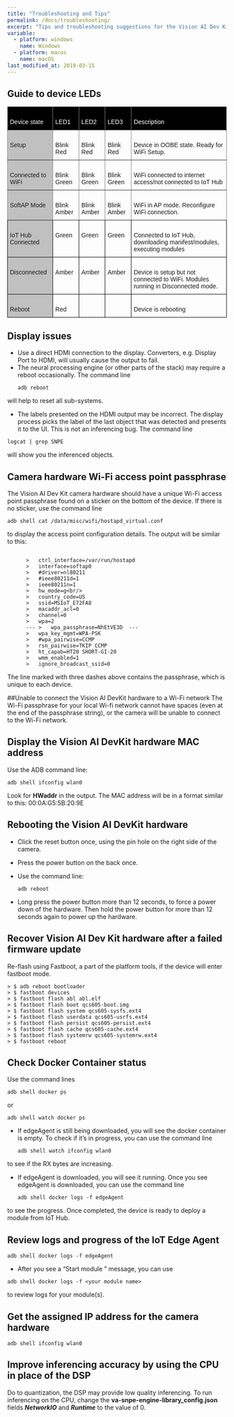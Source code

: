 ```yaml
---
title: "Troubleshooting and Tips"
permalink: /docs/troubleshooting/
excerpt: "Tips and troubleshooting suggestions for the Vision AI Dev Kit"
variable:
  - platform: windows
    name: Windows
  - platform: macos
    name: macOS
last_modified_at: 2019-03-15
---
```

## Guide to device LEDs
<style type="text/css">
.tg  {border-collapse:collapse;border-spacing:0;}
.tg td{font-family:Arial, sans-serif;font-size:14px;padding:10px 5px;border-style:solid;border-width:1px;overflow:hidden;word-break:normal;border-color:black;}
.tg th{font-family:Arial, sans-serif;font-size:14px;font-weight:normal;padding:10px 5px;border-style:solid;border-width:1px;overflow:hidden;word-break:normal;border-color:black;}
.tg .tg-syad{background-color:#000000;color:#ffffff;border-color:inherit;text-align:left;vertical-align:top}
.tg .tg-llyw{background-color:#c0c0c0;border-color:inherit;text-align:left;vertical-align:top}
.tg .tg-0pky{border-color:inherit;text-align:left;vertical-align:top}
.tg .tg-y6fn{background-color:#c0c0c0;text-align:left;vertical-align:top}
.tg .tg-0lax{text-align:left;vertical-align:top}
</style>
<table class="tg">
  <tr>
    <th class="tg-syad"><br>  Device state<br>  </th>
    <th class="tg-syad"><br>  LED1<br>  </th>
    <th class="tg-syad"><br>  LED2<br>  </th>
    <th class="tg-syad"><br>  LED3<br>  </th>
    <th class="tg-syad"><br>  Description<br>  </th>
  </tr>
  <tr>
    <td class="tg-llyw"><br>  Setup<br>  </td>
    <td class="tg-0pky"><br>Blink Red<br></td>
    <td class="tg-0pky"><br>Blink Red<br></td>
    <td class="tg-0pky"><br>Blink Red<br></td>
    <td class="tg-0pky"><br>Device in OOBE state. Ready for WiFi Setup.<br></td>
  </tr>
  <tr>
    <td class="tg-llyw"><br>  Connected to WiFi<br>  </td>
    <td class="tg-0pky"><br>Blink Green<br></td>
    <td class="tg-0pky"><br>Blink Green<br></td>
    <td class="tg-0pky"><br>Blink Green<br></td>
    <td class="tg-0pky"><br>WiFi connected to internet access/not connected to IoT Hub<br></td>
  </tr>
  <tr>
    <td class="tg-llyw"><br>  SoftAP Mode<br>  </td>
    <td class="tg-0pky"><br>Blink Amber<br></td>
    <td class="tg-0pky"><br>Blink Amber<br></td>
    <td class="tg-0pky"><br>Blink Amber<br></td>
    <td class="tg-0pky"><br>WiFi in AP mode. Reconfigure WiFi connection.<br></td>
  </tr>
  <tr>
    <td class="tg-y6fn"><br>  IoT Hub Connected<br>  </td>
    <td class="tg-0lax"><br>Green<br></td>
    <td class="tg-0lax"><br>Green<br></td>
    <td class="tg-0lax"><br>Green<br></td>
    <td class="tg-0lax"><br>Connected to IoT Hub, downloading manifest/modules, executing modules<br></td>
  </tr>
  <tr>
    <td class="tg-y6fn"><br>  Disconnected<br>  </td>
    <td class="tg-0lax"><br>Amber<br></td>
    <td class="tg-0lax"><br>Amber<br></td>
    <td class="tg-0lax"><br>Amber<br></td>
    <td class="tg-0lax"><br>Device is setup but not connected to WiFi. Modules running in Disconnected mode.<br></td>
  </tr>
  <tr>
    <td class="tg-y6fn"><br>  Reboot<br>  </td>
    <td class="tg-0lax"><br>Red<br></td>
    <td class="tg-0lax"><br> <br></td>
    <td class="tg-0lax"><br> <br></td>
    <td class="tg-0lax"><br>Device is rebooting<br></td>
  </tr>
</table>

## Display issues

* Use a direct HDMI connection to the display. Converters, e.g. Display Port to HDMI, will usually cause the output to fail.
* The neural processing engine (or other parts of the stack) may require a reboot occasionally. The command line
  ```
  adb reboot
  ```
will help to reset all sub-systems.

* The labels presented on the HDMI output may be incorrect. The display process picks the label of the last object that was detected and presents it to the UI. This is not an inferencing bug. The command line
```
logcat | grep SNPE
```
will show you the inferenced objects.

## Camera hardware Wi-Fi access point passphrase

The Vision AI Dev Kit camera hardware should have a unique Wi-Fi access point passphrase found on a sticker on the bottom of the device. If there is no sticker, use the command line

```
adb shell cat /data/misc/wifi/hostapd_virtual.conf
```

to display the access point configuration details. The output will be similar to this:
```

      >   ctrl_interface=/var/run/hostapd
      >   interface=softap0
      >   #driver=nl80211
      >   #ieee80211d=1
      >   ieee80211n=1
      >   hw_mode=g<br/>
      >   country_code=US
      >   ssid=MSIoT_E72FA8
      >   macaddr_acl=0
      >   channel=0
      >   wpa=2
      --- >   wpa_passphrase=NhEtVE3D  ---
      >   wpa_key_mgmt=WPA-PSK
      >   #wpa_pairwise=CCMP
      >   rsn_pairwise=TKIP CCMP
      >   ht_capab=HT20 SHORT-GI-20
      >   wmm_enabled=1
      >   ignore_broadcast_ssid=0
```
  The line marked with three dashes above contains the passphrase, which is unique to each device.

##Unable to connect the Vision AI DevKit hardware to a Wi-Fi network
The Wi-Fi passphrase for your local Wi-fi network cannot have spaces (even at the end of the passphrase string), or the camera will be unable to connect to the Wi-Fi network.

## Display the Vision AI DevKit hardware MAC address

Use the ADB command line:
```
adb shell ifconfig wlan0
```

Look for **HWaddr** in the output. The MAC address will be in a format similar to this:  00:0A:G5:5B:20:9E

## Rebooting the Vision AI DevKit hardware

  * Click the reset button once, using the pin hole on the right side of the camera.
  * Press the power button on the back once.
  * Use the command line:
      ```
      adb reboot
      ```

  * Long press the power button more than 12 seconds, to force a power down of the hardware. Then hold the power button for more than 12 seconds again to power up the hardware.

## Recover Vision AI Dev Kit hardware after a failed firmware update

Re-flash using Fastboot, a part of the platform tools, if the device will enter fastboot mode.

    > $ adb reboot bootloader
    > $ fastboot devices
    > $ fastboot flash abl abl.elf
    > $ fastboot flash boot qcs605-boot.img
    > $ fastboot flash system qcs605-sysfs.ext4
    > $ fastboot flash userdata qcs605-usrfs.ext4
    > $ fastboot flash persist qcs605-persist.ext4
    > $ fastboot flash cache qcs605-cache.ext4
    > $ fastboot flash systemrw qcs605-systemrw.ext4
    > $ fastboot reboot

## Check Docker Container status

Use the command lines
```
adb shell docker ps
```
or
```
adb shell watch docker ps
```

* If edgeAgent is still being downloaded, you will see the docker container is empty. To check if it’s in progress, you can use the command line
    ```
    adb shell watch ifconfig wlan0
    ```
to see if the RX bytes are increasing.
* If edgeAgent is downloaded, you will see it running. Once you see edgeAgent is downloaded, you can use the command line
  ```
  adb shell docker logs -f edgeAgent
  ```
to see the progress. Once completed, the device is ready to deploy a module from IoT Hub.

## Review logs and progress of the IoT Edge Agent
```
adb shell docker logs -f edgeAgent
```

* After you see a “Start module <your module name>” message, you can use 
```
adb shell docker logs -f <your module name>
```
to review logs for your module(s).

## Get the assigned IP address for the camera hardware

    adb shell ifconfig wlan0

## Improve inferencing accuracy by using the CPU in place of the DSP
Do to quantization, the DSP may provide low quality inferencing. To run inferencing on the CPU, change the **va-snpe-engine-library_config.json** fields ***NetworkIO*** and ***Runtime*** to the value of 0.
